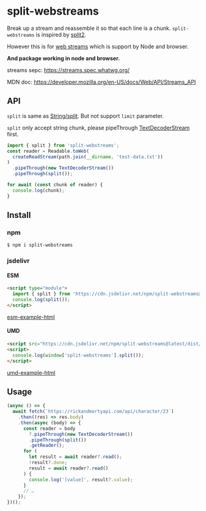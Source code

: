 # split-webstreams

Break up a stream and reassemble it so that each line is a chunk. `split-webstreams` is inspired by [split2](https://github.com/mcollina/split2).

However this is for [web streams](https://streams.spec.whatwg.org/) which is support by Node and browser.

**And package working in node and browser.**

streams sepc:
https://streams.spec.whatwg.org/

MDN doc:
https://developer.mozilla.org/en-US/docs/Web/API/Streams_API

## API

`split` is same as [String/split](https://developer.mozilla.org/en-US/docs/Web/JavaScript/Reference/Global_Objects/String/split). But not support `limit` parameter.

`split` only accept string chunk, please pipeThrough [TextDecoderStream](https://developer.mozilla.org/en-US/docs/Web/API/TextDecoderStream) first.

```javascript
import { split } from 'split-webstreams';
const reader = Readable.toWeb(
  createReadStream(path.join(__dirname, 'test-data.txt'))
)
  .pipeThrough(new TextDecoderStream())
  .pipeThrough(split());

for await (const chunk of reader) {
  console.log(chunk);
}
```

## Install

### npm

```bash
$ npm i split-webstreams
```

### jsdelivr

#### ESM

```html
<script type="module">
  import { split } from 'https://cdn.jsdelivr.net/npm/split-webstreams@latest';
  console.log(split());
</script>
```

[esm-example-html](../../e2e-test/vanilla-js/index-esm.html)

#### UMD

```html
<script src="https://cdn.jsdelivr.net/npm/split-webstreams@latest/dist/split-webstreams.umd.js"></script>
<script>
  console.log(window['split-webstreams'].split());
</script>
```

[umd-example-html](../../e2e-test/vanilla-js/index-umd.html)

## Usage

```javascript
(async () => {
  await fetch(`https://rickandmortyapi.com/api/character/23`)
    .then((res) => res.body)
    .then(async (body) => {
      const reader = body
        ?.pipeThrough(new TextDecoderStream())
        .pipeThrough(split())
        .getReader();
      for (
        let result = await reader?.read();
        !result?.done;
        result = await reader?.read()
      ) {
        console.log('[value]', result?.value);
      }
      // …
    });
})();
```
